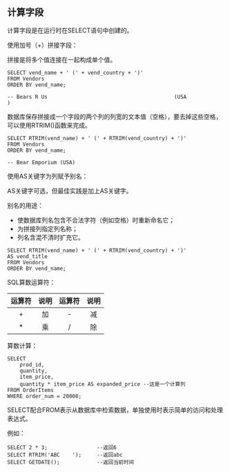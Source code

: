 ## 计算字段

计算字段是在运行时在SELECT语句中创建的。

使用加号（+）拼接字段：

拼接是将多个值连接在一起构成单个值。

```
SELECT vend_name + ' (' + vend_country + ')'
FROM Vendors
ORDER BY vend_name;

-- Bears R Us                                         (USA                                               )
```

数据库保存拼接成一个字段的两个列的列宽的文本值（空格），要去掉这些空格，可以使用RTRIM\(\)函数来完成。

```
SELECT RTRIM(vend_name) + ' (' + RTRIM(vend_country) + ')'
FROM Vendors
ORDER BY vend_name;

-- Bear Emporium (USA)
```

使用AS关键字为列赋予别名：

AS关键字可选，但最佳实践是加上AS关键字。

别名的用途：

* 使数据库列名包含不合法字符（例如空格）时重新命名它；
* 为拼接列指定列名称；
* 列名含混不清时扩充它。

```
SELECT RTRIM(vend_name) + ' (' + RTRIM(vend_country) + ')'
AS vend_title
FROM Vendors
ORDER BY vend_name;
```

SQL算数运算符：

| 运算符 | 说明 | 运算符 | 说明 |
| :---: | :---: | :---: | :---: |
| + | 加 | - | 减 |
| \* | 乘 | / | 除 |

算数计算：

```
SELECT 
	prod_id, 
	quantity, 
	item_price, 
	quantity * item_price AS expanded_price	--这是一个计算列
FROM OrderItems
WHERE order_num = 20008;
```

SELECT配合FROM表示从数据库中检索数据，单独使用时表示简单的访问和处理表达式。

例如：

```
SELECT 2 * 3;                --返回6
SELECT RTRIM('ABC    ');     --返回abc
SELECT GETDATE();            --返回当前时间
```



